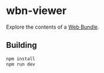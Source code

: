 # wbn-viewer
Explore the contents of a [Web Bundle](https://wicg.github.io/webpackage/draft-yasskin-dispatch-web-packaging.html).

## Building
```sh
npm install
npm run dev
```